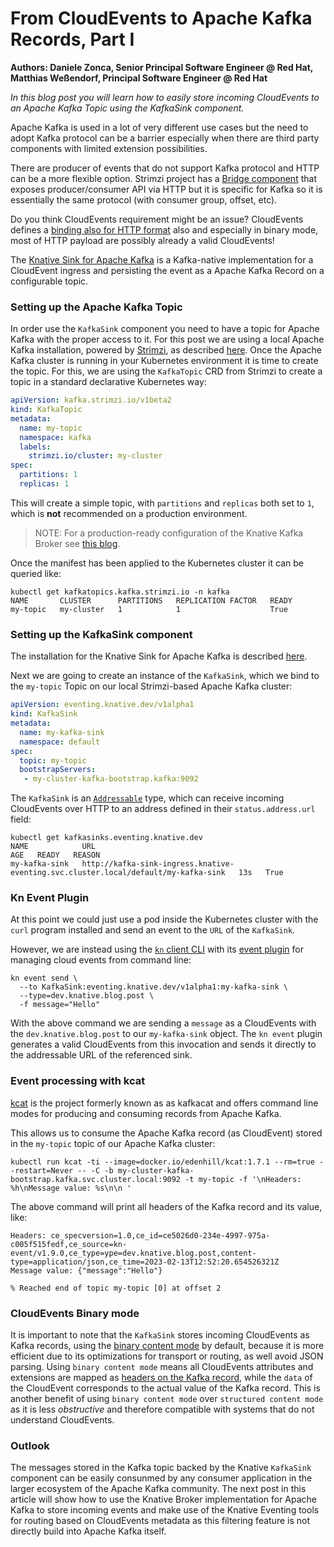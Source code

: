 # From CloudEvents to Apache Kafka Records, Part I

**Authors: Daniele Zonca, Senior Principal Software Engineer @ Red Hat, Matthias Weßendorf, Principal Software Engineer @ Red Hat**

_In this blog post you will learn how to easily store incoming CloudEvents to an Apache Kafka Topic using the KafkaSink component._


Apache Kafka is used in a lot of very different use cases but the need to adopt Kafka protocol can be a barrier especially when there are third party components with limited extension possibilities.

There are producer of events that do not support Kafka protocol and HTTP can be a more flexible option. Strimzi project has a [Bridge component](https://strimzi.io/docs/bridge/latest/) that exposes producer/consumer API via HTTP but it is specific for Kafka so it is essentially the same protocol (with consumer group, offset, etc).

Do you think CloudEvents requirement might be an issue? CloudEvents defines a [binding also for HTTP format](https://github.com/cloudevents/spec/blob/v1.0.2/cloudevents/bindings/http-protocol-binding.md#31-binary-content-mode) also and especially in binary mode, most of HTTP payload are possibly already a valid CloudEvents!

The [Knative Sink for Apache Kafka](https://knative.dev/docs/eventing/sinks/kafka-sink/) is a Kafka-native implementation for a CloudEvent ingress and persisting the event as a Apache Kafka Record on a configurable topic.

### Setting up the Apache Kafka Topic

In order use the `KafkaSink` component you need to have a topic for Apache Kafka with the proper access to it. For this post we are using a local Apache Kafka installation, powered by [Strimzi](https://strimzi.io), as described [here](https://knative.dev/blog/articles/single-node-kafka-development/). Once the Apache Kafka cluster is running in your Kubernetes environment it is time to create the topic. For this, we are using the `KafkaTopic` CRD from Strimzi to create a topic in a standard declarative Kubernetes way:

```yaml
apiVersion: kafka.strimzi.io/v1beta2
kind: KafkaTopic
metadata:
  name: my-topic
  namespace: kafka
  labels:
    strimzi.io/cluster: my-cluster
spec:
  partitions: 1
  replicas: 1
```

This will create a simple topic, with `partitions` and `replicas` both set to `1`, which is **not** recommended on a production environment.

> NOTE: For a production-ready configuration of the Knative Kafka Broker see [this blog](https://developers.redhat.com/articles/2023/03/08/configuring-knative-broker-apache-kafka).

Once the manifest has been applied to the Kubernetes cluster it can be queried like:

```
kubectl get kafkatopics.kafka.strimzi.io -n kafka
NAME       CLUSTER      PARTITIONS   REPLICATION FACTOR   READY
my-topic   my-cluster   1            1                    True

```

### Setting up the KafkaSink component


The installation for the Knative Sink for Apache Kafka is described [here](https://knative.dev/docs/eventing/sinks/kafka-sink/).

Next we are going to create an instance of the `KafkaSink`, which we bind to the `my-topic` Topic on our local Strimzi-based Apache Kafka cluster:

```yaml
apiVersion: eventing.knative.dev/v1alpha1
kind: KafkaSink
metadata:
  name: my-kafka-sink
  namespace: default
spec:
  topic: my-topic
  bootstrapServers:
   - my-cluster-kafka-bootstrap.kafka:9092
```

The `KafkaSink` is an [`Addressable`](https://knative.dev/docs/eventing/sinks/) type, which can receive incoming CloudEvents over HTTP to an address defined in their `status.address.url` field:

```
kubectl get kafkasinks.eventing.knative.dev
NAME            URL                                                                                  AGE   READY   REASON
my-kafka-sink   http://kafka-sink-ingress.knative-eventing.svc.cluster.local/default/my-kafka-sink   13s   True
```

### Kn Event Plugin

At this point we could just use a pod inside the Kubernetes cluster with the `curl` program installed and send an event to the `URL` of the `KafkaSink`.

However, we are instead using the [`kn` client CLI](https://github.com/knative/client) with its [event plugin](https://github.com/knative-extensions/kn-plugin-event) for managing cloud events from command line:

```
kn event send \
  --to KafkaSink:eventing.knative.dev/v1alpha1:my-kafka-sink \
  --type=dev.knative.blog.post \
  -f message="Hello"
```

With the above command we are sending a `message` as a CloudEvents with the `dev.knative.blog.post` to our `my-kafka-sink` object. The `kn event` plugin generates a valid CloudEvents from this invocation and sends it directly to the addressable URL of the referenced sink.


### Event processing with kcat

[kcat](https://github.com/edenhill/kcat) is the project formerly known as as kafkacat and offers command line modes for producing and consuming records from Apache Kafka.

This allows us to consume the Apache Kafka record (as CloudEvent) stored in the `my-topic` topic of our Apache Kafka cluster:

```
kubectl run kcat -ti --image=docker.io/edenhill/kcat:1.7.1 --rm=true --restart=Never -- -C -b my-cluster-kafka-bootstrap.kafka.svc.cluster.local:9092 -t my-topic -f '\nHeaders: %h\nMessage value: %s\n\n '
```
The above command will print all headers of the Kafka record and its value, like:

```
Headers: ce_specversion=1.0,ce_id=ce5026d0-234e-4997-975a-c005f515fedf,ce_source=kn-event/v1.9.0,ce_type=ype=dev.knative.blog.post,content-type=application/json,ce_time=2023-02-13T12:52:20.654526321Z
Message value: {"message":"Hello"}

% Reached end of topic my-topic [0] at offset 2
```

### CloudEvents Binary mode


It is important to note that the `KafkaSink` stores incoming CloudEvents as Kafka records, using the [binary content mode](https://github.com/cloudevents/spec/blob/v1.0.2/cloudevents/bindings/kafka-protocol-binding.md#32-binary-content-mode) by default, because it is more efficient due to its optimizations for transport or routing, as well avoid JSON parsing. Using `binary content mode` means all CloudEvents attributes and extensions are mapped as [headers on the Kafka record](https://github.com/cloudevents/spec/blob/v1.0.2/cloudevents/bindings/kafka-protocol-binding.md#323-metadata-headers), while the `data` of the CloudEvent corresponds to the actual value of the Kafka record. This is another benefit of using `binary content mode` over `structured content mode` as it is less _obstructive_ and therefore compatible with systems that do not understand CloudEvents.

### Outlook

The messages stored in the Kafka topic backed by the Knative `KafkaSink` component can be easily consunmed by any consumer application in the larger ecosystem of the Apache Kafka community. The next post in this article will show how to use the Knative Broker implementation for Apache Kafka to store incoming events and make use of the Knative Eventing tools for routing based on CloudEvents metadata as this filtering feature is not directly build into Apache Kafka itself.

